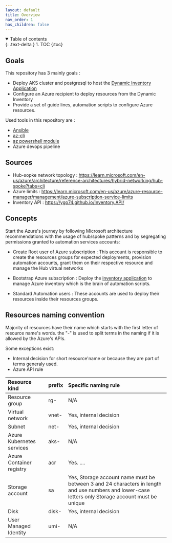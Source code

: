 ```yaml
---
layout: default
title: Overview
nav_order: 1
has_children: false
---
```


<details open markdown="block">
  <summary>
    Table of contents
  </summary>
  {: .text-delta }
1. TOC
{:toc}
</details>

## Goals

This repository has 3 mainly goals :

- Deploy AKS cluster and postgresql to host the [Dynamic Inventory Application](https://ygo74.github.io/Inventory.API/)
- Configure an Azure recipient to deploy resources from the Dynamic Inventory 
- Provide a set of guide lines, automation scripts to configure Azure resources.

Used tools in this repository are :

- [Ansible](00-prerequisites/ansible.md)
- [az-cli](00-prerequisites/azure-cli.md)
- [az powershell module](00-prerequisites/powershell-az.md)
- Azure devops pipeline

## Sources

- Hub-sopke network topology : <https://learn.microsoft.com/en-us/azure/architecture/reference-architectures/hybrid-networking/hub-spoke?tabs=cli>
- Azure limits : <https://learn.microsoft.com/en-us/azure/azure-resource-manager/management/azure-subscription-service-limits>
- Inventory API : <https://ygo74.github.io/Inventory.API/>

## Concepts

Start the Azure's journey by following Microsoft architecture recommendations with the usage of hub/spoke patterns and by segregating permissions granted to automation services accounts:

- Create Root user of Azure subscription : This account is responsible to create the resources groups for expected deployments, provision automation accounts, grant them on their respective resource and manage the Hub virtual networks

- Bootstrap Azure subscription : Deploy the [inventory application](https://ygo74.github.io/Inventory.API/) to manage Azure inventory which is the brain of automation scripts.

- Standard Automation users : These accounts are used to deploy their resources inside their resources groups.

## Resources naming convention

Majority of resources have their name which starts with the first letter of resource name's words. the "-" is used to split terms in the naming if it is allowed by the Azure's APIs.

Some exceptions exist:

- Internal decision for short resource'name or because they are part of terms generaly used.
- Azure API rule

| Resource kind             | prefix | Specific naming rule           |
|:------------------------- |:------ |:------------------------------ |
| Resource group            | rg-    | N/A                            |
| Virtual network           | vnet-  | Yes, internal decision         |
| Subnet                    | net-   | Yes, internal decision         |
| Azure Kubernetes services | aks-   | N/A                            |
| Azure Container registry  | acr    | Yes. ....                      |
| Storage account           | sa     | Yes, Storage account name must be between 3 and 24 characters in length and use numbers and lower-case letters only Storage account must be unique|
| Disk                      | disk-  | Yes, internal decision         |
| User Managed Identity     | umi-   | N/A                            |
